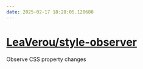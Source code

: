 ```yaml
---
date: 2025-02-17 18:28:05.120680
---
```


# [LeaVerou/style-observer](https://github.com/LeaVerou/style-observer)

Observe CSS property changes